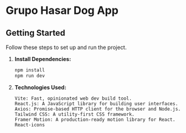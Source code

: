 # Grupo Hasar Dog App

## Getting Started

Follow these steps to set up and run the project.

1. **Install Dependencies:**
   ```bash
   npm install
   npm run dev

2. **Technologies Used:**
    ```
    Vite: Fast, opinionated web dev build tool.
    React.js: A JavaScript library for building user interfaces.
    Axios: Promise-based HTTP client for the browser and Node.js.
    Tailwind CSS: A utility-first CSS framework.
    Framer Motion: A production-ready motion library for React.
    React-icons